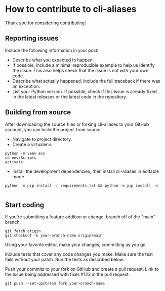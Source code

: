 # How to contribute to cli-aliases
Thank you for considering contributing!

## Reporting issues
Include the following information in your post:

- Describe what you expected to happen.
- If possible, include a minimal reproducible example to help us identify the issue. This also helps check that the issue is not with your own code.
- Describe what actually happened. Include the full traceback if there was an exception.
- List your Python version. If possible, check if this issue is already fixed in the latest releases or the latest code in the repository.

## Building from source
After downloading the source files or forking cli-aliases to your GitHub account, you can build the project from source. 

- Navigate to project directory.
- Create a virtualenv.
```
python -m venv env
cd env/Scripts
activate
```
- Install the development dependencies, then install cli-aliases in editable mode
```
python -m pip install -r requirements.txt && python -m pip install -e .
```

## Start coding
If you're submitting a feature addition or change, branch off of the "main" branch.
```
git fetch origin
git checkout -b your-branch-name origin/main
```
Using your favorite editor, make your changes, committing as you go.

Include tests that cover any code changes you make. Make sure the test fails without your patch. Run the tests as described below.

Push your commits to your fork on GitHub and create a pull request. Link to the issue being addressed with fixes #123 in the pull request.
```
git push --set-upstream fork your-branch-name
```